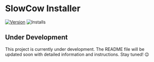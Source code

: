 # SlowCow Installer

[![Version](https://img.shields.io/nuget/v/SlowCow?style=for-the-badge&label=dotnet%20tool%20)](https://www.nuget.org/packages/SlowCow.Setup/)
![Installs](https://img.shields.io/nuget/dt/SlowCow?style=for-the-badge&label=Installations)

## Under Development

This project is currently under development. The README file will be updated soon with detailed information and instructions. Stay tuned! 😉
